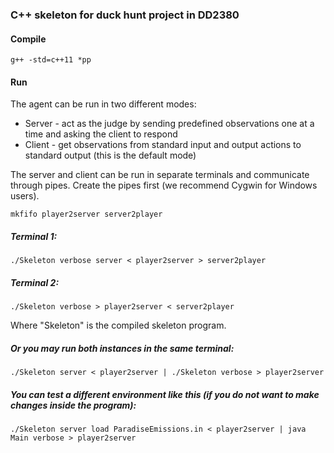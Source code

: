 ### C++ skeleton for duck hunt project in DD2380

#### Compile
`g++ -std=c++11 *pp`

#### Run
The agent can be run in two different modes:
- Server - act as the judge by sending predefined observations one at a time and asking the client to respond 
- Client - get observations from standard input and output actions to standard output (this is the default mode)

The server and client can be run in separate terminals and communicate through pipes. Create the pipes first (we recommend Cygwin for Windows users).

`mkfifo player2server server2player`

##### Terminal 1:
`./Skeleton verbose server < player2server > server2player`

##### Terminal 2:
`./Skeleton verbose > player2server < server2player`

Where "Skeleton" is the compiled skeleton program. 

##### Or you may run both instances in the same terminal:
`./Skeleton server < player2server | ./Skeleton verbose > player2server`

##### You can test a different environment like this (if you do not want to make changes inside the program):
`./Skeleton server load ParadiseEmissions.in < player2server | java Main verbose > player2server`
